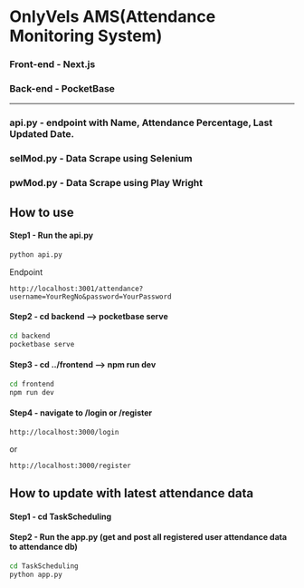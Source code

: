 # OnlyVels AMS(Attendance Monitoring System)

### Front-end - Next.js
### Back-end - PocketBase
<hr>


### api.py - endpoint with Name, Attendance Percentage, Last Updated Date.
### selMod.py - Data Scrape using Selenium 
### pwMod.py - Data Scrape using Play Wright 

## How to use
 
#### Step1 - Run the api.py
``` cmd
python api.py
```
Endpoint
```
http://localhost:3001/attendance?username=YourRegNo&password=YourPassword
```
#### Step2 - cd backend   -->  pocketbase serve
```cmd
cd backend
pocketbase serve
```
#### Step3 - cd  ../frontend  --> npm run dev
```cmd
cd frontend
npm run dev
```
#### Step4 - navigate to /login or /register
```
http://localhost:3000/login 
```
or
```
http://localhost:3000/register
```


## How to update with latest attendance data 

#### Step1 - cd TaskScheduling
#### Step2 - Run the app.py (get and post all registered user attendance data to attendance db)
```cmd
cd TaskScheduling
python app.py
```
